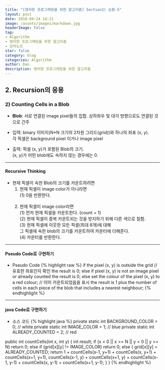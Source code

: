 ```yaml
---
title: "[영리한 프로그래밍을 위한 알고리즘] Section2) 순환-5"
layout: post
date: 2018-04-24 14:11
image: /assets/images/markdown.jpg
headerImage: false
tag:
- Algorithm
- 영리한 프로그래밍을 위한 알고리즘
- 강의노트
star: false
category: blog
categories: Algorithm
author: Dan
description: 영리한 프로그래밍을 위한 알고리즘
---
```


## 2. Recursion의 응용

### 2) Counting Cells in a Blob

* **Blob**: 서로 연결된 image pixel들의 집합. 상하좌우 및 대각 방향으로도 연결된 것으로 간주

* 입력: binary 이미지(N*N 크기의 2차원 그리드(grid))와 하나의 좌표 (x, y).
           <br>각 픽셀은 background pixel 이거나 image pixel
* 출력: 픽셀 (x, y)가 포함된 Blob의 크기.
            <br>(x, y)가 어떤 blob에도 속하지 않는 경우에는 0.

---
#### Recursive Thinking

* 현재 픽셀이 속한 Blob의 크기를 카운트하려면<br>
  1) 현재 픽셀이 image color가 아니라면<br>
      (1) 0을 반환한다.<br><br>
  2) 현재 픽셀이 image color라면<br>
      (1) 먼저 현재 픽셀을 카운트한다. (count = 1)<br>
      (2) 현재 픽셀이 중복 카운트되는 것을 방지하기 위해 다른 색으로 칠함.<br>
      (3) 현재 픽셀에 이웃한 모든 픽셀(최대 8개)에 대해<br>
           그 픽셀에 속한 blob의 크기를 카운트하여 카운터에 더해준다.<br>
      (4) 카운터를 반환한다.

---
#### Pseudo Code로 구현하기

* Pseudo Code
{% highlight raw %}
if the pixel (x, y) is outside the grid // 유효한 좌표인지 확인
  the result is 0;
else if pixel (x, y) is not an image pixel or already counted
  the result is 0;
else
  set the colour of the pixel (x, y) to a red colour; // 이미 카운트되었음을 표시
  the result is 1 plus the number of cells in each piece of the blob that includes a nearest neighbour;
{% endhighlight %}

---
#### java Code로 구현하기

* 소스 코드
{% highlight java %}
private static int BACKGROUND_COLOR = 0;  // white
private static int IMAGE_COLOR = 1;                // blue
private static int ALREADY_COUNTED = 2;    // red

public int countCells(int x, int y)
{
  int result;
  if (x < 0 || x >= N || y < 0 || y >= N)
    return 0;
  else if (grid[x][y] != IMAGE_COLOR)
    return 0;
  else
  {
    grid[x][y] = ALREADY_COUNTED;
    return 1 + countCells(x-1, y+1) + countCells(x, y+1) +
                countCells(x+1, y+1), countCells(x-1, y) +
                countCells(x+1, y) + countCells(x-1, y-1) +
                countCells(x, y-1) + countCells(x+1, y-1);
  }
}
{% endhighlight %}
